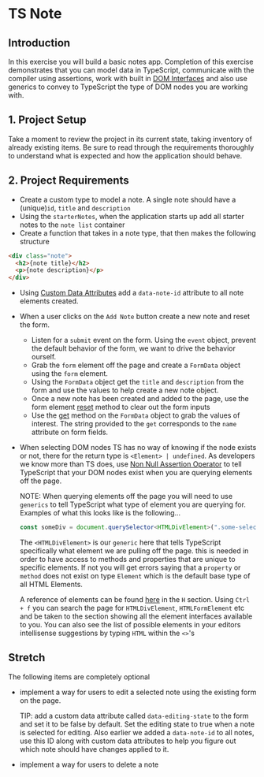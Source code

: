 # TS Note

## Introduction

In this exercise you will build a basic notes app. Completion of this exercise demonstrates
that you can model data in TypeScript, communicate with the compiler using assertions,
work with built in [DOM Interfaces](https://developer.mozilla.org/en-US/docs/Web/API/Document_Object_Model#dom_interfaces)
and also use generics to convey to TypeScript the type of DOM nodes you are working with.

## 1. Project Setup

Take a moment to review the project in its current state, taking inventory of already existing items.
Be sure to read through the requirements thoroughly to understand what is expected and how the application
should behave.

## 2. Project Requirements

- Create a custom type to model a note. A single note should have a (unique)`id`, `title` and `description`
- Using the `starterNotes`, when the application starts up add all starter notes to the `note list` container
- Create a function that takes in a note type, that then makes the following structure

```html
<div class="note">
  <h2>{note title}</h2>
  <p>{note description}</p>
</div>
```

- Using [Custom Data Attributes](https://www.w3schools.com/tags/att_data-.asp) add a `data-note-id` attribute
  to all note elements created.

- When a user clicks on the `Add Note` button create a new note and reset the form.

  - Listen for a `submit` event on the form. Using the `event` object, prevent the default behavior of the form, we want to drive the behavior ourself.
  - Grab the `form` element off the page and create a `FormData` object using the `form` element.
  - Using the `FormData` object get the `title` and `description` from the form and use the values
    to help create a new note object.
  - Once a new note has been created and added to the page, use the form element [reset](https://developer.mozilla.org/en-US/docs/Web/API/HTMLFormElement/reset) method to clear out the form inputs
  - Use the [get](https://developer.mozilla.org/en-US/docs/Web/API/FormData/get) method on the `FormData` object to grab the values of interest. The string provided to the `get` corresponds to the `name` attribute on form fields.

- When selecting DOM nodes TS has no way of knowing if the node exists or not, there for the return type is `<Element> | undefined`. As developers we know more than TS does, use [Non Null Assertion Operator](https://www.typescriptlang.org/docs/handbook/release-notes/typescript-2-0.html#non-null-assertion-operator) to tell TypeScript that your DOM nodes exist when you are querying elements off the page.

  NOTE: When querying elements off the page you will need to use `generics` to tell TypeScript what type of element you are querying for. Examples of what this looks like is the following...

  ```ts
  const someDiv = document.querySelector<HTMLDivElement>(".some-selector");
  ```

  The `<HTMLDivElement>` is our `generic` here that tells TypeScript specifically what element we are pulling off the page. this is needed in order to have access to methods and properties that are unique to specific elements. If not you will get errors saying that a `property` or `method` does not exist on type `Element` which is the default base type of all HTML Elements.

  A reference of elements can be found [here](https://developer.mozilla.org/en-US/docs/Web/API) in the `H` section. Using `Ctrl + f` you can search the page for `HTMLDivElement`, `HTMLFormElement` etc and be taken to the section showing all the element interfaces available to you. You can also see the list of possible elements in your editors intellisense suggestions by typing `HTML` within the `<>`'s

## Stretch

The following items are completely optional

- implement a way for users to edit a selected note using the existing form on the page.

  TIP: add a custom data attribute called `data-editing-state` to the form and set it to be false by default. Set the editing state to true when a note is selected for editing. Also earlier we added a `data-note-id` to all notes, use this ID along with custom data attributes to help you figure out which note should have changes applied to it.

- implement a way for users to delete a note
